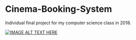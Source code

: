 # Cinema-Booking-System
Individual final project for my computer science class in 2018.

[![IMAGE ALT TEXT HERE](https://img.youtube.com/vi/nFWULdXLddQ/0.jpg)](https://youtu.be/nFWULdXLddQ)
